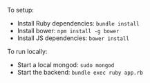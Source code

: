 To setup:
- Install Ruby dependencies: `bundle install`
- Install bower: `npm install -g bower`
- Install JS dependencies: `bower install`

To run locally:
- Start a local mongod: `sudo mongod`
- Start the backend: `bundle exec ruby app.rb`
